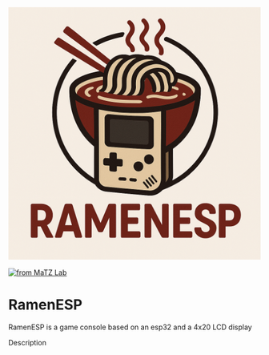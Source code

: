 ![RamenESP](https://github.com/thopinkrotu/RamenESP/blob/main/assets/ramenesp_logo.png?raw=true)

[![from MaTZ Lab](https://www.matz.uni-luebeck.de/matz-lab)](Origin)

RamenESP
===========
RamenESP is a game console based on an esp32 and a  4x20 LCD display

Description
